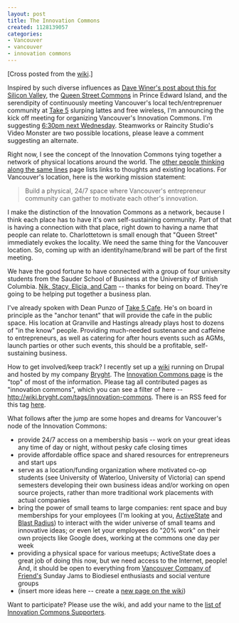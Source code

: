 ```yaml
--- 
layout: post
title: The Innovation Commons
created: 1128139057
categories: 
- Vancouver
- vancouver
- innovation commons
---
```

<p>[Cross posted from the <a href="http://wiki.bryght.com/blog/boris-mann/innovation-commons-kick-off">wiki</a>.]</p>  <p>Inspired by such diverse influences as <a href="http://archive.scripting.com/2005/08/26#When:9:21:42PM">Dave Winer's post about this for Silicon Valley</a>, the <a href="http://www.queenstreetcommons.org">Queen Street Commons</a> in Prince Edward Island, and the serendipity of continuously meeting Vancouver's local tech/entreprenuer community at <a href="http://www.take5cafe.com/">Take 5</a> slurping lattes and free wireless, I'm announcing the kick off meeting for organizing Vancouver's Innovation Commons. I'm suggesting <a href="http://wiki.bryght.com/events/innovation-commons-brainstorming-session-sep-2005">6:30pm next Wednesday</a>. Steamworks or Raincity Studio's Video Monster are two possible locations, please leave a comment suggesting an alternate.</p>  <p>Right now, I see the concept of the Innovation Commons tying together a network of physical locations around the world. The <a href="http://wiki.bryght.com/wiki/other-people-thinking-along-the-same-lines">other people thinking along the same lines</a> page lists links to thoughts and existing locations. For Vancouver's location, here is the working mission statement:</p>  <blockquote> Build a physical, 24/7 space where Vancouver's entrepreneur community can gather to motivate each other's innovation. </blockquote>  <p>I make the distinction of the Innovation Commons as a network, because I think each place has to have it's own self-sustaining community. Part of that is having a connection with that place, right down to having a name that people can relate to. Charlottetown is small enough that &quot;Queen Street&quot; immediately evokes the locality. We need the same thing for the Vancouver location. So, coming up with an identity/name/brand will be part of the first meeting.</p>  <p>We have the good fortune to have connected with a group of four university students from the Sauder School of Business at the University of British Columbia. <a href="http://wiki.bryght.com/wiki/newenterprisedevelopment">Nik, Stacy, Elicia, and Cam</a> -- thanks for being on board. They're going to be helping put together a business plan.  </p><p>I've already spoken with Dean Punzo of <a href="http://www.take5cafe.com">Take 5 Cafe</a>. He's on board in principle as the &quot;anchor tenant&quot; that will provide the cafe in the public space. His location at Granville and Hastings already plays host to dozens of &quot;in the know&quot; people. Providing much-needed sustenance and caffeine to entrepreneurs, as well as catering for after hours events such as AGMs, launch parties or other such events, this should be a profitable, self-sustaining business.</p>  <p>How to get involved/keep track? I recently set up a <a href="http://wiki.bryght.com">wiki</a> running on Drupal and hosted by my company <a href="http://www.bryght.com">Bryght</a>. The <a href="http://wiki.bryght.com/wiki/innovation-commons">Innovation Commons page</a> is the &quot;top&quot; of most of the information. Please tag all contributed pages as &quot;innovation commons&quot;, which you can see a filter of here -- <a href="http://wiki.bryght.com/tags/innovation-commons">http://wiki.bryght.com/tags/innovation-commons</a>. There is an RSS feed for this tag <a href="http://wiki.bryght.com/tags/innovation-commons/feed">here</a>.</p>  <p>What follows after the jump are some hopes and dreams for Vancouver's node of the Innovation Commons:</p> <!--break--> <ul> <li>provide 24/7 access on a membership basis -- work on your great ideas any time of day or night, without pesky cafe closing times</li> <li>provide affordable office space and shared resources for entrepreneurs and start ups</li> <li>serve as a location/funding organization where motivated co-op students (see University of Waterloo, University of Victoria) can spend semesters developing their own business ideas and/or working on open source projects, rather than more traditional work placements with actual companies</li> <li>bring the power of small teams to large companies: rent space and buy memberships for your employees (I'm looking at you, <a href="http://www.activestate.com/">ActiveState</a> and <a href="http://www.blastradius.com/">Blast Radius</a>) to interact with the wider universe of small teams and innovative ideas; or even let your employees do &quot;20% work&quot; on their own projects like Google does, working at the commons one day per week</li> <li>providing a physical space for various meetups; ActiveState does a great job of doing this now, but we need access to the Internet, people! And, it should be open to everything from <a href="http://www.fastcompany.com/cof/group.jsp?id=9">Vancouver Company of Friend's</a> Sunday Jams to Biodiesel enthusiasts and social venture groups</li> <li>(insert more ideas here -- create a <a href="http://wiki.bryght.com/node/add/page">new page on the wiki</a>)</li> </ul>  <p>Want to participate? Please use the wiki, and add your name to the <a href="http://wiki.bryght.com/wiki/innovation-commons-supporters">list of Innovation Commons Supporters</a>.</p>
